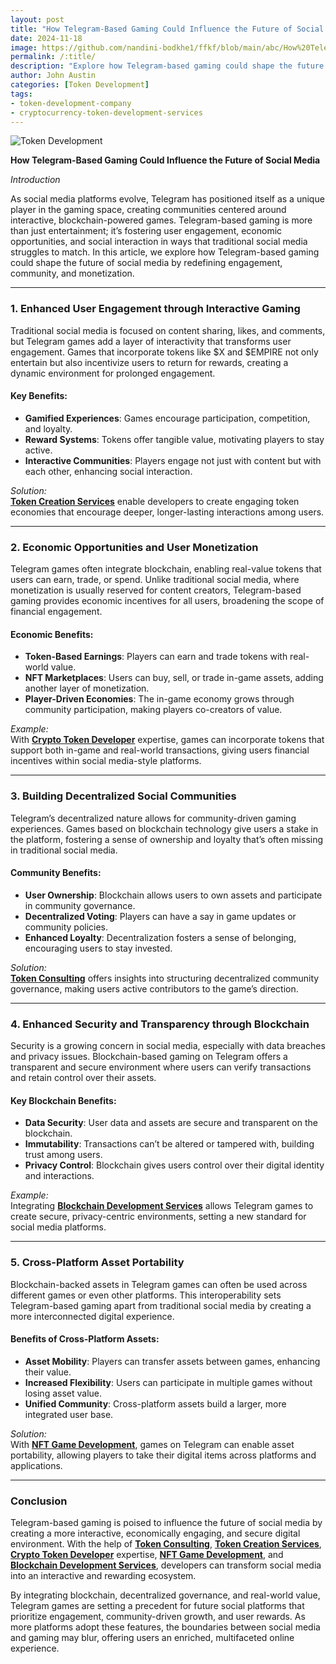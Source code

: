 ```yaml
---
layout: post
title: "How Telegram-Based Gaming Could Influence the Future of Social Media"
date: 2024-11-18
image: https://github.com/nandini-bodkhe1/ffkf/blob/main/abc/How%20Telegram-Based%20Gaming%20Could%20Influence%20the%20Future%20of%20Social%20Media.png?raw=true
permalink: /:title/
description: "Explore how Telegram-based gaming could shape the future of social media, blending fun with social connections in new, engaging ways."
author: John Austin
categories: [Token Development]
tags:
- token-development-company
- cryptocurrency-token-development-services
---
```

![Token Development](https://github.com/nandini-bodkhe1/ffkf/blob/main/abc/How%20Telegram-Based%20Gaming%20Could%20Influence%20the%20Future%20of%20Social%20Media.png?raw=true)



**How Telegram-Based Gaming Could Influence the Future of Social Media**

*Introduction*

As social media platforms evolve, Telegram has positioned itself as a unique player in the gaming space, creating communities centered around interactive, blockchain-powered games. Telegram-based gaming is more than just entertainment; it’s fostering user engagement, economic opportunities, and social interaction in ways that traditional social media struggles to match. In this article, we explore how Telegram-based gaming could shape the future of social media by redefining engagement, community, and monetization.

---

### **1\. Enhanced User Engagement through Interactive Gaming**

Traditional social media is focused on content sharing, likes, and comments, but Telegram games add a layer of interactivity that transforms user engagement. Games that incorporate tokens like $X and $EMPIRE not only entertain but also incentivize users to return for rewards, creating a dynamic environment for prolonged engagement.

#### **Key Benefits:**

* **Gamified Experiences**: Games encourage participation, competition, and loyalty.  
* **Reward Systems**: Tokens offer tangible value, motivating players to stay active.  
* **Interactive Communities**: Players engage not just with content but with each other, enhancing social interaction.

*Solution:*  
[**Token Creation Services**](https://sdlccorp.com/services/web3/token-development-company/) enable developers to create engaging token economies that encourage deeper, longer-lasting interactions among users.

---

### **2\. Economic Opportunities and User Monetization**

Telegram games often integrate blockchain, enabling real-value tokens that users can earn, trade, or spend. Unlike traditional social media, where monetization is usually reserved for content creators, Telegram-based gaming provides economic incentives for all users, broadening the scope of financial engagement.

#### **Economic Benefits:**

* **Token-Based Earnings**: Players can earn and trade tokens with real-world value.  
* **NFT Marketplaces**: Users can buy, sell, or trade in-game assets, adding another layer of monetization.  
* **Player-Driven Economies**: The in-game economy grows through community participation, making players co-creators of value.

*Example:*  
With [**Crypto Token Developer**](https://sdlccorp.com/services/web3/token-development-company/) expertise, games can incorporate tokens that support both in-game and real-world transactions, giving users financial incentives within social media-style platforms.

---

### **3\. Building Decentralized Social Communities**

Telegram’s decentralized nature allows for community-driven gaming experiences. Games based on blockchain technology give users a stake in the platform, fostering a sense of ownership and loyalty that’s often missing in traditional social media.

#### **Community Benefits:**

* **User Ownership**: Blockchain allows users to own assets and participate in community governance.  
* **Decentralized Voting**: Players can have a say in game updates or community policies.  
* **Enhanced Loyalty**: Decentralization fosters a sense of belonging, encouraging users to stay invested.

*Solution:*  
[**Token Consulting**](https://sdlccorp.com/services/web3/tokenomics-consulting-services/) offers insights into structuring decentralized community governance, making users active contributors to the game’s direction.

---

### **4\. Enhanced Security and Transparency through Blockchain**

Security is a growing concern in social media, especially with data breaches and privacy issues. Blockchain-based gaming on Telegram offers a transparent and secure environment where users can verify transactions and retain control over their assets.

#### **Key Blockchain Benefits:**

* **Data Security**: User data and assets are secure and transparent on the blockchain.  
* **Immutability**: Transactions can’t be altered or tampered with, building trust among users.  
* **Privacy Control**: Blockchain gives users control over their digital identity and interactions.

*Example:*  
Integrating [**Blockchain Development Services**](https://sdlccorp.com/services/web3/blockchain-development-company/) allows Telegram games to create secure, privacy-centric environments, setting a new standard for social media platforms.

---

### **5\. Cross-Platform Asset Portability**

Blockchain-backed assets in Telegram games can often be used across different games or even other platforms. This interoperability sets Telegram-based gaming apart from traditional social media by creating a more interconnected digital experience.

#### **Benefits of Cross-Platform Assets:**

* **Asset Mobility**: Players can transfer assets between games, enhancing their value.  
* **Increased Flexibility**: Users can participate in multiple games without losing asset value.  
* **Unified Community**: Cross-platform assets build a larger, more integrated user base.

*Solution:*  
With [**NFT Game Development**](https://sdlccorp.com/services/games/nft-game-development-company/), games on Telegram can enable asset portability, allowing players to take their digital items across platforms and applications.

---

### **Conclusion**

Telegram-based gaming is poised to influence the future of social media by creating a more interactive, economically engaging, and secure digital environment. With the help of [**Token Consulting**](https://sdlccorp.com/services/web3/tokenomics-consulting-services/), [**Token Creation Services**](https://sdlccorp.com/services/web3/token-development-company/), [**Crypto Token Developer**](https://sdlccorp.com/services/web3/token-development-company/) expertise, [**NFT Game Development**](https://sdlccorp.com/services/games/nft-game-development-company/), and [**Blockchain Development Services**](https://sdlccorp.com/services/web3/blockchain-development-company/), developers can transform social media into an interactive and rewarding ecosystem.

By integrating blockchain, decentralized governance, and real-world value, Telegram games are setting a precedent for future social platforms that prioritize engagement, community-driven growth, and user rewards. As more platforms adopt these features, the boundaries between social media and gaming may blur, offering users an enriched, multifaceted online experience.

